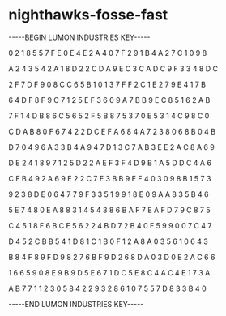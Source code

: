 # nighthawks-fosse-fast

-----BEGIN LUMON INDUSTRIES KEY-----

0 2 1 8 5 5 7 F E 0 E 4 E 2 A 4 0 7 F 2 9 1 B 4 A 2 7 C 1 0 9 8

A 2 4 3 5 4 2 A 1 8 D 2 2 C D A 9 E C 3 C A D C 9 F 3 3 4 8 D C

2 F 7 D F 9 0 8 C C 6 5 B 1 0 1 3 7 F F 2 C 1 E 2 7 9 E 4 1 7 B

6 4 D F 8 F 9 C 7 1 2 5 E F 3 6 0 9 A 7 B B 9 E C 8 5 1 6 2 A B

7 F 1 4 D B 8 6 C 5 6 5 2 F 5 B 8 7 5 3 7 0 E 5 3 1 4 C 9 8 C 0

C D A B 8 0 F 6 7 4 2 2 D C E F A 6 8 4 A 7 2 3 8 0 6 8 B 0 4 B

D 7 0 4 9 6 A 3 3 B 4 A 9 4 7 D 1 3 C 7 A B 3 E E 2 A C 8 A 6 9

D E 2 4 1 8 9 7 1 2 5 D 2 2 A E F 3 F 4 D 9 B 1 A 5 D D C 4 A 6

C F B 4 9 2 A 6 9 E 2 2 C 7 E 3 B B 9 E F 4 0 3 0 9 8 B 1 5 7 3

9 2 3 8 D E 0 6 4 7 7 9 F 3 3 5 1 9 9 1 8 E 0 9 A A 8 3 5 B 4 6

5 E 7 4 8 0 E A 8 8 3 1 4 5 4 3 8 6 B A F 7 E A F D 7 9 C 8 7 5

C 4 5 1 8 F 6 B C E 5 6 2 2 4 B D 7 2 B 4 0 F 5 9 9 0 0 7 C 4 7

D 4 5 2 C B B 5 4 1 D 8 1 C 1 B 0 F 1 2 A 8 A 0 3 5 6 1 0 6 4 3

B 8 4 F 8 9 F D 9 8 2 7 6 B F 9 D 2 6 8 D A 0 3 D 0 E 2 A C 6 6

1 6 6 5 9 0 8 E 9 B 9 D 5 E 6 7 1 D C 5 E 8 C 4 A C 4 E 1 7 3 A

A B 7 7 1 1 2 3 0 5 8 4 2 2 9 3 2 8 6 1 0 7 5 5 7 D 8 3 3 B 4 0

-----END LUMON INDUSTRIES KEY-----
